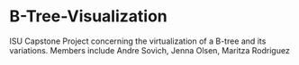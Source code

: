 # B-Tree-Visualization
ISU Capstone Project concerning the virtualization of a B-tree and its variations. Members include Andre Sovich, Jenna Olsen, Maritza Rodriguez
